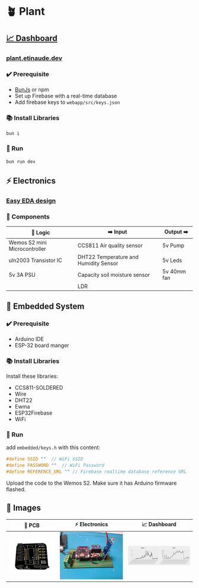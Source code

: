 # 🪴 Plant

## [📈 Dashboard](https://plant.etinaude.dev)

### [plant.etinaude.dev](https://plant.etinaude.dev)

### ✔️ Prerequisite

- [BunJs](https://bunjs.dev) or npm
- Set up Firebase with a real-time database
- Add firebase keys to `webapp/src/keys.json`

### 📚 Install Libraries

`bun i`

### 🏃 Run

`bun run dev`

## ⚡ Electronics

### [Easy EDA design](https://easyeda.com/editor#id=12a974c2c440434495f13cfdb8ba623a)

### 🔋 Components

| 🧮 Logic                      | ➡️ Input                              | Output ➡️   |
| ----------------------------- | ------------------------------------- | ----------- |
| Wemos S2 mini Microcontroller | CCS811 Air quality sensor             | 5v Pump     |
| uln2003 Transistor IC         | DHT22 Temperature and Humidity Sensor | 5v Leds     |
| 5v 3A PSU                     | Capacity soil moisture sensor         | 5v 40mm fan |
|                               | LDR                                   |             |

## 💾 Embedded System

### ✔️ Prerequisite

- Arduino IDE
- ESP-32 board manger

### 📚 Install Libraries

Install these libraries:

- CCS811-SOLDERED
- Wire
- DHT22
- Ewma
- ESP32Firebase
- WiFi

### 🏃 Run

add `embedded/keys.h` with this content:

```cpp
#define SSID ""  // WiFi SSID
#define PASSWORD ""  // WiFi Password
#define REFERENCE_URL "" // Firebase realtime database reference URL
```

Upload the code to the Wemos S2. Make sure it has Arduino firmware flashed.

## 📸 Images

| 🔋 PCB                    | ⚡ Electronics                            | 📈 Dashboard                  |
| ------------------------- | ----------------------------------------- | ----------------------------- |
| ![PCB](./images/pcb.jpeg) | ![Electronics](./images/electronics.jpeg) | ![graph](./images/graph.jpeg) |
